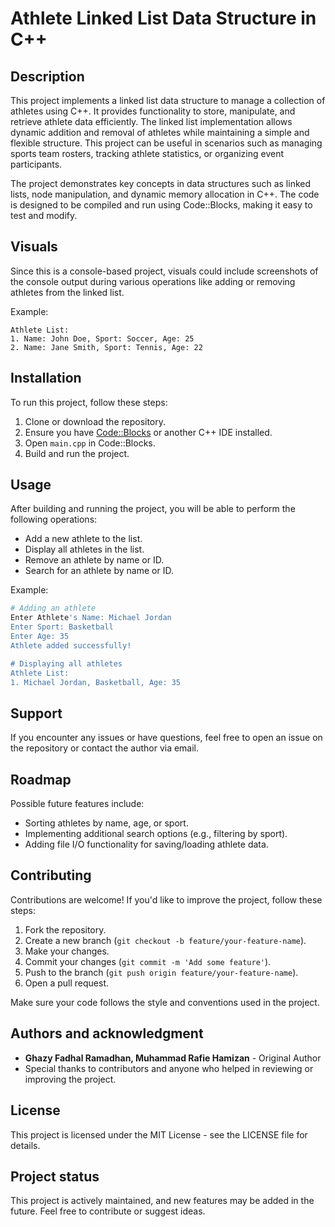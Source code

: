 # Athlete Linked List Data Structure in C++

## Description
This project implements a linked list data structure to manage a collection of athletes using C++. It provides functionality to store, manipulate, and retrieve athlete data efficiently. The linked list implementation allows dynamic addition and removal of athletes while maintaining a simple and flexible structure. This project can be useful in scenarios such as managing sports team rosters, tracking athlete statistics, or organizing event participants.

The project demonstrates key concepts in data structures such as linked lists, node manipulation, and dynamic memory allocation in C++. The code is designed to be compiled and run using Code::Blocks, making it easy to test and modify.

## Visuals
Since this is a console-based project, visuals could include screenshots of the console output during various operations like adding or removing athletes from the linked list.

Example:

```
Athlete List:
1. Name: John Doe, Sport: Soccer, Age: 25
2. Name: Jane Smith, Sport: Tennis, Age: 22
```

## Installation
To run this project, follow these steps:

1. Clone or download the repository.
2. Ensure you have [Code::Blocks](https://www.codeblocks.org/) or another C++ IDE installed.
3. Open `main.cpp` in Code::Blocks.
4. Build and run the project.

## Usage
After building and running the project, you will be able to perform the following operations:

- Add a new athlete to the list.
- Display all athletes in the list.
- Remove an athlete by name or ID.
- Search for an athlete by name or ID.

Example:

```bash
# Adding an athlete
Enter Athlete's Name: Michael Jordan
Enter Sport: Basketball
Enter Age: 35
Athlete added successfully!

# Displaying all athletes
Athlete List:
1. Michael Jordan, Basketball, Age: 35
```

## Support
If you encounter any issues or have questions, feel free to open an issue on the repository or contact the author via email.

## Roadmap
Possible future features include:
- Sorting athletes by name, age, or sport.
- Implementing additional search options (e.g., filtering by sport).
- Adding file I/O functionality for saving/loading athlete data.

## Contributing
Contributions are welcome! If you'd like to improve the project, follow these steps:

1. Fork the repository.
2. Create a new branch (`git checkout -b feature/your-feature-name`).
3. Make your changes.
4. Commit your changes (`git commit -m 'Add some feature'`).
5. Push to the branch (`git push origin feature/your-feature-name`).
6. Open a pull request.

Make sure your code follows the style and conventions used in the project.

## Authors and acknowledgment
- **Ghazy Fadhal Ramadhan, Muhammad Rafie Hamizan** - Original Author
- Special thanks to contributors and anyone who helped in reviewing or improving the project.

## License
This project is licensed under the MIT License - see the LICENSE file for details.

## Project status
This project is actively maintained, and new features may be added in the future. Feel free to contribute or suggest ideas.
